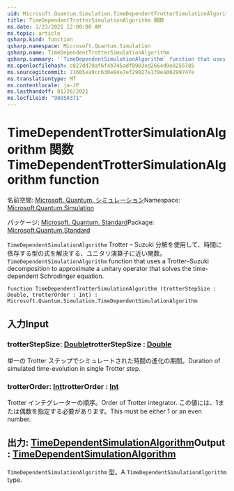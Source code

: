 ```yaml
---
uid: Microsoft.Quantum.Simulation.TimeDependentTrotterSimulationAlgorithm
title: TimeDependentTrotterSimulationAlgorithm 関数
ms.date: 1/23/2021 12:00:00 AM
ms.topic: article
qsharp.kind: function
qsharp.namespace: Microsoft.Quantum.Simulation
qsharp.name: TimeDependentTrotterSimulationAlgorithm
qsharp.summary: '`TimeDependentSimulationAlgorithm` function that uses a Trotter–Suzuki decomposition to approximate a unitary operator that solves the time-dependent Schrodinger equation.'
ms.openlocfilehash: c827dd79af6f4b745adf8903ed2664d9e8255785
ms.sourcegitcommit: 71605ea9cc630e84e7ef29027e1f0ea06299747e
ms.translationtype: MT
ms.contentlocale: ja-JP
ms.lasthandoff: 01/26/2021
ms.locfileid: "98858371"
---
```

# <a name="timedependenttrottersimulationalgorithm-function"></a><span data-ttu-id="a8b87-102">TimeDependentTrotterSimulationAlgorithm 関数</span><span class="sxs-lookup"><span data-stu-id="a8b87-102">TimeDependentTrotterSimulationAlgorithm function</span></span>

<span data-ttu-id="a8b87-103">名前空間: [Microsoft. Quantum. シミュレーション](xref:Microsoft.Quantum.Simulation)</span><span class="sxs-lookup"><span data-stu-id="a8b87-103">Namespace: [Microsoft.Quantum.Simulation](xref:Microsoft.Quantum.Simulation)</span></span>

<span data-ttu-id="a8b87-104">パッケージ: [Microsoft. Quantum. Standard](https://nuget.org/packages/Microsoft.Quantum.Standard)</span><span class="sxs-lookup"><span data-stu-id="a8b87-104">Package: [Microsoft.Quantum.Standard](https://nuget.org/packages/Microsoft.Quantum.Standard)</span></span>


<span data-ttu-id="a8b87-105">`TimeDependentSimulationAlgorithm` Trotter – Suzuki 分解を使用して、時間に依存する型の式を解決する、ユニタリ演算子に近い関数。</span><span class="sxs-lookup"><span data-stu-id="a8b87-105">`TimeDependentSimulationAlgorithm` function that uses a Trotter–Suzuki decomposition to approximate a unitary operator that solves the time-dependent Schrodinger equation.</span></span>

```qsharp
function TimeDependentTrotterSimulationAlgorithm (trotterStepSize : Double, trotterOrder : Int) : Microsoft.Quantum.Simulation.TimeDependentSimulationAlgorithm
```


## <a name="input"></a><span data-ttu-id="a8b87-106">入力</span><span class="sxs-lookup"><span data-stu-id="a8b87-106">Input</span></span>

### <a name="trotterstepsize--double"></a><span data-ttu-id="a8b87-107">trotterStepSize: [Double](xref:microsoft.quantum.lang-ref.double)</span><span class="sxs-lookup"><span data-stu-id="a8b87-107">trotterStepSize : [Double](xref:microsoft.quantum.lang-ref.double)</span></span>

<span data-ttu-id="a8b87-108">単一の Trotter ステップでシミュレートされた時間の進化の期間。</span><span class="sxs-lookup"><span data-stu-id="a8b87-108">Duration of simulated time-evolution in single Trotter step.</span></span>


### <a name="trotterorder--int"></a><span data-ttu-id="a8b87-109">trotterOrder: [Int](xref:microsoft.quantum.lang-ref.int)</span><span class="sxs-lookup"><span data-stu-id="a8b87-109">trotterOrder : [Int](xref:microsoft.quantum.lang-ref.int)</span></span>

<span data-ttu-id="a8b87-110">Trotter インテグレーターの順序。</span><span class="sxs-lookup"><span data-stu-id="a8b87-110">Order of Trotter integrator.</span></span> <span data-ttu-id="a8b87-111">この値には、1または偶数を指定する必要があります。</span><span class="sxs-lookup"><span data-stu-id="a8b87-111">This must be either 1 or an even number.</span></span>



## <a name="output--timedependentsimulationalgorithm"></a><span data-ttu-id="a8b87-112">出力: [TimeDependentSimulationAlgorithm](xref:Microsoft.Quantum.Simulation.TimeDependentSimulationAlgorithm)</span><span class="sxs-lookup"><span data-stu-id="a8b87-112">Output : [TimeDependentSimulationAlgorithm](xref:Microsoft.Quantum.Simulation.TimeDependentSimulationAlgorithm)</span></span>

<span data-ttu-id="a8b87-113">`TimeDependentSimulationAlgorithm` 型。</span><span class="sxs-lookup"><span data-stu-id="a8b87-113">A `TimeDependentSimulationAlgorithm` type.</span></span>